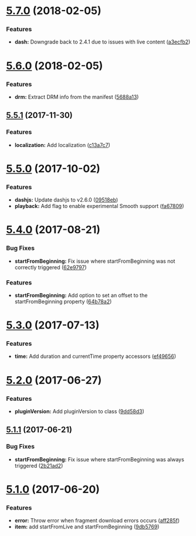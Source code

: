 <a name="5.7.0"></a>
# [5.7.0](https://github.com/meisterplayer/media-dash/compare/v5.6.0...v5.7.0) (2018-02-05)


### Features

* **dash:** Downgrade back to 2.4.1 due to issues with live content ([a3ecfb2](https://github.com/meisterplayer/media-dash/commit/a3ecfb2))



<a name="5.6.0"></a>
# [5.6.0](https://github.com/meisterplayer/media-dash/compare/v5.5.1...v5.6.0) (2018-02-05)


### Features

* **drm:** Extract DRM info from the manifest ([5688a13](https://github.com/meisterplayer/media-dash/commit/5688a13))



<a name="5.5.1"></a>
## [5.5.1](https://github.com/meisterplayer/media-dash/compare/v5.5.0...v5.5.1) (2017-11-30)


### Features

* **localization:** Add localization ([c13a7c7](https://github.com/meisterplayer/media-dash/commit/c13a7c7))



<a name="5.5.0"></a>
# [5.5.0](https://github.com/meisterplayer/media-dash/compare/v5.4.0...v5.5.0) (2017-10-02)


### Features

* **dashjs:** Update dashjs to v2.6.0 ([09518eb](https://github.com/meisterplayer/media-dash/commit/09518eb))
* **playback:** Add flag to enable experimental Smooth support ([fa67809](https://github.com/meisterplayer/media-dash/commit/fa67809))



<a name="5.4.0"></a>
# [5.4.0](https://github.com/meisterplayer/media-dash/compare/v5.3.0...v5.4.0) (2017-08-21)


### Bug Fixes

* **startFromBeginning:** Fix issue where startFromBeginning was not correctly triggered ([62e9797](https://github.com/meisterplayer/media-dash/commit/62e9797))


### Features

* **startFromBeginning:** Add option to set an offset to the startFromBeginning property ([64b78a2](https://github.com/meisterplayer/media-dash/commit/64b78a2))



<a name="5.3.0"></a>
# [5.3.0](https://github.com/meisterplayer/media-dash/compare/v5.2.0...v5.3.0) (2017-07-13)


### Features

* **time:** Add duration and currentTime property accessors ([ef49656](https://github.com/meisterplayer/media-dash/commit/ef49656))



<a name="5.2.0"></a>
# [5.2.0](https://github.com/meisterplayer/media-dash/compare/v5.1.1...v5.2.0) (2017-06-27)


### Features

* **pluginVersion:** Add pluginVersion to class ([9dd58d3](https://github.com/meisterplayer/media-dash/commit/9dd58d3))



<a name="5.1.1"></a>
## [5.1.1](https://github.com/meisterplayer/media-dash/compare/v5.1.0...v5.1.1) (2017-06-21)


### Bug Fixes

* **startFromBeginning:** Fix issue where startFromBeginning was always triggered ([2b21ad2](https://github.com/meisterplayer/media-dash/commit/2b21ad2))



<a name="5.1.0"></a>
# [5.1.0](https://github.com/meisterplayer/media-dash/compare/v5.0.1...v5.1.0) (2017-06-20)


### Features

* **error:** Throw error when fragment download errors occurs ([aff285f](https://github.com/meisterplayer/media-dash/commit/aff285f))
* **item:** add startFromLive and startFromBeginning ([9db5769](https://github.com/meisterplayer/media-dash/commit/9db5769))




